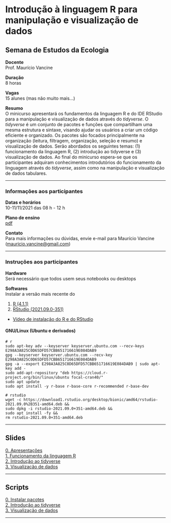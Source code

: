 # Introdução à linguagem R para manipulação e visualização de dados

## Semana de Estudos da Ecologia

**Docente**  
Prof. Maurício Vancine

**Duração**  
8 horas

**Vagas**  
15 alunes (mas não muito mais...)

**Resumo**  
O minicurso apresentará os fundamentos da linguagem R e do IDE RStudio para a manipulação e visualização de dados através do *tidyverse*. O *tidyverse* é um conjunto de pacotes e funções que compartilham uma mesma estrutura e sintaxe, visando ajudar os usuários a criar um código eficiente e organizado. Os pacotes são focados principalmente na organização (leitura, filtragem, organização, seleção e resumo) e visualização de dados. Serão abordados os seguintes temas: (1) funcionamento da linguagem R, (2) introdução ao tidyverse e (3) visualização de dados. Ao final do minicurso espera-se que os participantes adquiram conhecimentos introdutórios do funcionamento da linguagem através do *tidyverse*, assim como na manipulação e visualização de dados tabulares.

---

### Informações aos participantes

**Datas e horários**  
10-11/11/2021 das 08 h - 12 h

**Plano de ensino**  
[pdf](https://raw.githubusercontent.com/mauriciovancine/workshop-r-introduction/master/00_plano_ensino/plano_ensino_workshop_r_introduction.pdf)

**Contato**  
Para mais informações ou dúvidas, envie e-mail para Maurício Vancine (mauricio.vancine@gmail.com)

---

### Instruções aos participantes

**Hardware**  
Será necessário que todos usem seus notebooks ou desktops

**Softwares**  
Instalar a versão mais recente do 

1. [R (4.1.1)](https://www.r-project.org)
2. [RStudio (2021.09.0-351)](https://www.rstudio.com)

- [Vídeo de instalação do R e do RStudio](https://youtu.be/l1bWvZMNMCM)

#### GNU/Linux (Ubuntu e derivados)

```
# r
sudo apt-key adv --keyserver keyserver.ubuntu.com --recv-keys E298A3A825C0D65DFD57CBB651716619E084DAB9
gpg --keyserver keyserver.ubuntu.com --recv-key E298A3A825C0D65DFD57CBB651716619E084DAB9
gpg -a --export E298A3A825C0D65DFD57CBB651716619E084DAB9 | sudo apt-key add -
sudo add-apt-repository "deb https://cloud.r-project.org/bin/linux/ubuntu focal-cran40/"
sudo apt update
sudo apt install -y r-base r-base-core r-recommended r-base-dev

# rstudio
wget -c https://download1.rstudio.org/desktop/bionic/amd64/rstudio-2021.09.0%2B351-amd64.deb &&
sudo dpkg -i rstudio-2021.09.0+351-amd64.deb &&
sudo apt install -fy && 
rm rstudio-2021.09.0+351-amd64.deb
```

---

## Slides

[0. Apresentações](https://mauriciovancine.github.io/workshop-r-introduction/01_slides/00_slides_r_introduction.html#1) <br>
[1. Funcionamento da linguagem R](https://mauriciovancine.github.io/workshop-r-introduction/01_slides/01_slides_r_introduction.html#1) <br>
[2. Introdução ao tidyverse](https://mauriciovancine.github.io/workshop-r-introduction/01_slides/02_slides_r_introduction.html#1) <br>
[3. Visualização de dados](https://mauriciovancine.github.io/workshop-r-introduction/01_slides/03_slides_r_introduction.html#1) <br>

---

## Scripts

[0. Instalar pacotes](https://github.com/mauriciovancine/workshop-r-introduction/blob/master/02_scripts/00_script_r_introduction.R) <br>
[2. Introdução ao tidyverse](https://github.com/mauriciovancine/workshop-r-introduction/blob/master/02_scripts/02_script_r_introduction.R) <br>
[3. Visualização de dados](https://github.com/mauriciovancine/workshop-r-introduction/blob/master/02_scripts/03_script_r_introduction.R) <br>

---
